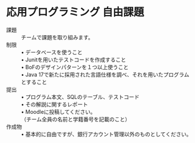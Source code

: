 # 応用プログラミング 自由課題
<dl>
<dt>課題</dt>
<dd> チームで課題を取り組みます。</dd>
<dt>制限</dt>
<dd>
<dd>• データベースを使うこと</dd>
<dd>• Junitを用いたテストコードを作成すること</dd>
<dd>• BoFのデザインパターンを１つ以上使うこと</dd>
<dd>• Java 17で新たに採用された言語仕様を調べ、それを用いたプログラムとすること</dd>

<dt>提出</dt>
<dd>• プログラム本文、SQLのテーブル、テストコード</dd>
<dd>• その解説に関するレポート</dd>
<dd>• Moodleに投稿してください。</dd>
<dd>（チーム全員の名前と学籍番号を記載のこと）</dd>

<dt>作成物</dt>
<dd>• 基本的に自由ですが、銀行アカウント管理以外のものとしてください。</dd>
</dl>